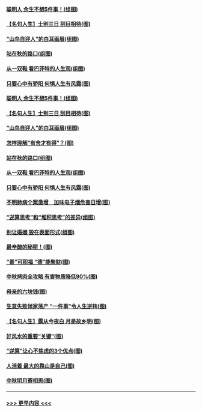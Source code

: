 #### [聪明人 余生不想5件事！(组图)](../pages/p8/907364.md?t=09151822) 
#### [【名句人生】士别三日 刮目相待(图)](../pages/p8/906988.md?t=09151822) 
#### [“山鸟自迎人”的白耳画眉(组图)](../pages/p8/907332.md?t=09151822) 
#### [站在秋的路口(组图)](../pages/p8/906914.md?t=09151822) 
#### [从一双鞋 看巴菲特的人生观(组图)](../pages/p8/907311.md?t=09151822) 
#### [只要心中有骄阳 何惧人生有风霜(图)](../pages/p8/907320.md?t=09151822) 
#### [聪明人 余生不想5件事！(组图)](../pages/p8/907364.md?t=09151822) 
#### [【名句人生】士别三日 刮目相待(图)](../pages/p8/906988.md?t=09151822) 
#### [“山鸟自迎人”的白耳画眉(组图)](../pages/p8/907332.md?t=09151822) 
#### [怎样理解“有舍才有得”？(图)](../pages/p8/906872.md?t=09151822) 
#### [站在秋的路口(组图)](../pages/p8/906914.md?t=09151822) 
#### [从一双鞋 看巴菲特的人生观(组图)](../pages/p8/907311.md?t=09151822) 
#### [只要心中有骄阳 何惧人生有风霜(图)](../pages/p8/907320.md?t=09151822) 
#### [不明肺病个案激增　加味电子烟危害日增(图)](../pages/p8/907307.md?t=09151822) 
#### [“逆算思考”和“堆积思考”的差异(组图)](../pages/p8/907229.md?t=09151822) 
#### [别让婚姻 毁在表面形式(组图)](../pages/p8/907118.md?t=09151822) 
#### [最辛酸的秘密！(图)](../pages/p8/906327.md?t=09151822) 
#### [“善”可积福 “德”能聚财(图)](../pages/p8/906906.md?t=09151822) 
#### [中秋烤肉全攻略 有害物质降低90%(图)](../pages/p8/907227.md?t=09151822) 
#### [母亲的六块钱(图)](../pages/p8/907107.md?t=09151822) 
#### [生意失败倾家荡产 “一件事”令人生逆转(图)](../pages/p8/907101.md?t=09151822) 
#### [【名句人生】露从今夜白 月是故乡明(图)](../pages/p8/906558.md?t=09151822) 
#### [好风水的重要“关键”(图)](../pages/p8/907087.md?t=09151822) 
#### [“逆算”让心不焦虑的3个优点(图)](../pages/p8/907070.md?t=09151822) 
#### [人活着 最大的靠山是自己(图)](../pages/p8/906329.md?t=09151822) 
#### [中秋明月寄相思(图)](../pages/p8/906932.md?t=09151822) 

----
#### [ >>> 更早内容 <<< ](../indexes/p8-earlier.md)
